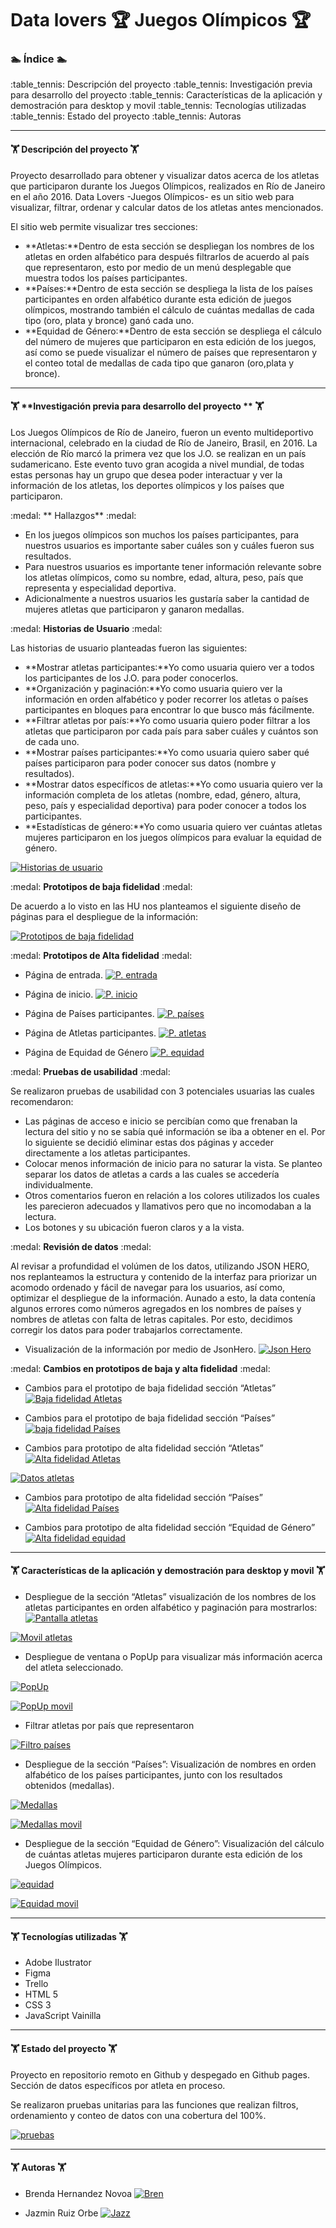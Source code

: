 # Data lovers :trophy: Juegos Olímpicos :trophy: 
### :swimmer: Índice :swimmer:
:table_tennis: Descripción del proyecto
:table_tennis: Investigación previa para desarrollo del proyecto
:table_tennis: Características de la aplicación y demostración para desktop y movil
:table_tennis: Tecnologías utilizadas
:table_tennis: Estado del proyecto
:table_tennis: Autoras

------------

#### :weight_lifting: **Descripción del proyecto** :weight_lifting:
Proyecto desarrollado para obtener y visualizar datos acerca de los atletas que participaron durante los Juegos Olímpicos, realizados en Río de Janeiro en el año 2016. Data Lovers -Juegos Olímpicos- es un sitio web para visualizar, filtrar, ordenar y calcular datos de los atletas antes mencionados.

El sitio web permite visualizar tres secciones:
- **Atletas:**Dentro de esta sección se despliegan los nombres de los atletas en orden alfabético para después filtrarlos de acuerdo al país que representaron, esto por medio de un menú desplegable que muestra todos los países participantes.
- **Países:**Dentro de esta sección se despliega la lista de los países participantes en orden alfabético durante esta edición de juegos olímpicos, mostrando también el cálculo de cuántas medallas de cada tipo (oro, plata y bronce) ganó cada uno.
- **Equidad de Género:**Dentro de esta sección se despliega el cálculo del número de mujeres que participaron en esta edición de los juegos, así como se puede visualizar el número de países que representaron y el conteo total de medallas de cada tipo que ganaron (oro,plata y bronce).

------------

#### :weight_lifting: **Investigación previa para desarrollo del proyecto ** :weight_lifting:
Los Juegos Olímpicos de Río de Janeiro, fueron un evento multideportivo internacional, celebrado en la ciudad de Río de Janeiro, Brasil, en 2016. La elección de Río marcó la primera vez que los J.O. se realizan en un país sudamericano. Este evento tuvo gran acogida a nivel mundial, de todas estas personas hay un grupo que desea poder interactuar y ver la información de los atletas, los deportes olímpicos y los países que participaron.

:medal: ** Hallazgos** :medal:
- En los juegos olímpicos son muchos los países participantes, para nuestros usuarios es importante saber cuáles son y cuáles fueron sus resultados.
- Para nuestros usuarios es importante tener información relevante sobre los atletas olímpicos, como su nombre, edad, altura, peso, país que representa y especialidad deportiva.
- Adicionalmente a nuestros usuarios les gustaría saber la cantidad de mujeres atletas que participaron y ganaron medallas.

:medal: **Historias de Usuario** :medal:

Las historias de usuario planteadas fueron las siguientes:
- **Mostrar atletas participantes:**Yo como usuaria quiero ver a todos los participantes de los J.O. para poder conocerlos.
- **Organización y paginación:**Yo como usuaria quiero ver la información en orden alfabético y poder recorrer los atletas o países participantes en bloques para encontrar lo que busco más fácilmente.
- **Filtrar atletas por país:**Yo como usuaria quiero poder filtrar a los atletas que participaron por cada país para saber cuáles y cuántos son de cada uno.
- **Mostrar países participantes:**Yo como usuaria quiero saber qué países participaron para poder conocer sus datos (nombre y resultados).
- **Mostrar datos específicos de atletas:**Yo como usuaria quiero ver la información completa de los atletas (nombre, edad, género, altura, peso, país y especialidad deportiva) para poder conocer a todos los participantes.
- **Estadísticas de género:**Yo como usuaria quiero ver cuántas atletas mujeres participaron en los juegos olímpicos para evaluar la equidad de género.

[![Historias de usuario](https://i.imgur.com/N25zQ2b.png "Historias de usuario")](https://i.imgur.com/N25zQ2b.png "Historias de usuario")

:medal: **Prototipos de baja fidelidad**  :medal:

De acuerdo a lo visto en las HU nos planteamos el siguiente diseño de páginas  para el despliegue de la información:

[![Prototipos de baja fidelidad](https://i.imgur.com/EMuTbN4.png "Prototipos de baja fidelidad")](https://i.imgur.com/EMuTbN4.png "Prototipos de baja fidelidad")

:medal: **Prototipos de Alta fidelidad** :medal:

- Página de entrada.
[![P. entrada](https://i.imgur.com/0ogoudG.png "P. entrada")](https://i.imgur.com/0ogoudG.png "P. entrada")

- Página de inicio.
[![P. inicio](https://i.imgur.com/NPx9PjS.png "P. inicio")](https://i.imgur.com/NPx9PjS.png "P. inicio")

- Página de Países participantes.
[![P. países](https://i.imgur.com/G0boliS.png "P. países")](https://i.imgur.com/G0boliS.png "P. países")

- Página de Atletas participantes.
[![P. atletas](https://i.imgur.com/8n7oEGt.png "P. atletas")](https://i.imgur.com/8n7oEGt.png "P. atletas")

- Página de Equidad de Género
[![P. equidad ](https://i.imgur.com/BDbXSIK.png "P. equidad ")](https://i.imgur.com/BDbXSIK.png "P. equidad ")

:medal: **Pruebas de usabilidad** :medal:

Se realizaron pruebas de usabilidad con 3 potenciales usuarias las cuales recomendaron:
- Las páginas de acceso e inicio se percibían como que frenaban la lectura del sitio y no se sabía qué información se iba a obtener en el. Por lo siguiente se decidió eliminar estas dos páginas y acceder directamente a los atletas participantes.
- Colocar menos información de inicio para no saturar la vista. Se planteo separar los datos de atletas a cards a las cuales se accedería individualmente.
- Otros comentarios fueron en relación a los colores utilizados los cuales les parecieron adecuados y llamativos pero que no incomodaban a la lectura.
- Los botones y su ubicación fueron claros y a la vista.

:medal: **Revisión de datos** :medal:

Al revisar a profundidad el volúmen de los datos, utilizando JSON HERO, nos replanteamos la estructura y contenido de la interfaz para priorizar un acomodo ordenado y  fácil de navegar para los usuarios, así como, optimizar el despliegue de la información.
Aunado  a esto, la data contenía algunos errores como números agregados en los nombres de países y nombres de atletas con falta de letras capitales. Por esto, decidimos  corregir los datos para poder trabajarlos correctamente.

- Visualización de la información por medio de JsonHero.
[![Json Hero](https://i.imgur.com/fXHgoZ5.png "Json Hero")](https://i.imgur.com/fXHgoZ5.png "Json Hero")

:medal: **Cambios en prototipos de baja y alta fidelidad** :medal:

- Cambios para el prototipo de baja fidelidad sección “Atletas”
[![Baja fidelidad Atletas](https://i.imgur.com/tmJXKYI.png "Baja fidelidad Atletas")](https://i.imgur.com/tmJXKYI.png "Baja fidelidad Atletas")

- Cambios para el prototipo de baja fidelidad sección “Países”
[![baja fidelidad Países](https://i.imgur.com/G5uJ0lK.png "baja fidelidad Países")](https://i.imgur.com/G5uJ0lK.png "baja fidelidad Países")

- Cambios para prototipo de alta fidelidad sección “Atletas”
[![Alta fidelidad Atletas](https://i.imgur.com/xH73YvO.png "Alta fidelidad Atletas")](https://i.imgur.com/xH73YvO.png "Alta fidelidad Atletas")

[![Datos atletas](https://i.imgur.com/VCgA9Yf.png "Datos atletas")](https://i.imgur.com/VCgA9Yf.png "Datos atletas")

- Cambios para prototipo de alta fidelidad sección “Países”
[![Alta fidelidad Países](https://i.imgur.com/livGy2t.png "Alta fidelidad Países")](https://i.imgur.com/livGy2t.png "Alta fidelidad Países")

- Cambios para prototipo de alta fidelidad sección “Equidad de Género”
[![Alta fidelidad equidad](https://i.imgur.com/VFiVtcR.png "Alta fidelidad equidad")](https://i.imgur.com/VFiVtcR.png "Alta fidelidad equidad")

------------

#### :weight_lifting: **Características de la aplicación y demostración para desktop y movil** :weight_lifting:

- Despliegue de la sección “Atletas” visualización de los nombres de los atletas participantes en orden alfabético y  paginación para mostrarlos:
[![Pantalla atletas](https://i.imgur.com/xH73YvO.png "Pantalla atletas")](https://i.imgur.com/xH73YvO.png "Pantalla atletas")

[![Movil atletas](https://i.imgur.com/TlGv49n.png "Movil atletas")](https://i.imgur.com/TlGv49n.png "Movil atletas")

- Despliegue de ventana o PopUp para visualizar más información acerca del atleta seleccionado.

[![PopUp ](https://i.imgur.com/VCgA9Yf.png "PopUp ")](https://i.imgur.com/VCgA9Yf.png "PopUp ")

[![PopUp movil](https://i.imgur.com/Rhm0TDK.png "PopUp movil")](https://i.imgur.com/Rhm0TDK.png "PopUp movil")

- Filtrar atletas por país que representaron

[![Filtro países](https://i.imgur.com/MmwasQR.png "Filtro países")](https://i.imgur.com/MmwasQR.png "Filtro países")

- Despliegue de la sección “Países”: Visualización de nombres en orden alfabético de los países participantes, junto con los resultados obtenidos (medallas).

[![Medallas](https://i.imgur.com/livGy2t.png "Medallas")](https://i.imgur.com/livGy2t.png "Medallas")

[![Medallas movil](https://i.imgur.com/UEQyGTV.png "Medallas movil")](https://i.imgur.com/UEQyGTV.png "Medallas movil")

- Despliegue de la sección “Equidad de Género”: Visualización del cálculo de cuántas atletas mujeres participaron durante esta edición de los Juegos Olímpicos.

[![equidad](https://i.imgur.com/VFiVtcR.png "equidad")](https://i.imgur.com/VFiVtcR.png "equidad")

[![Equidad movil](https://i.imgur.com/fh90ngi.png "Equidad movil")](https://i.imgur.com/fh90ngi.png "Equidad movil")

------------

#### :weight_lifting: **Tecnologías utilizadas** :weight_lifting:

- Adobe Ilustrator
- Figma
- Trello
- HTML 5
- CSS 3
- JavaScript Vainilla

------------

#### :weight_lifting: **Estado del proyecto** :weight_lifting:

Proyecto en repositorio remoto en Github y despegado en Github pages.
Sección de datos específicos por atleta en proceso.

Se realizaron pruebas unitarias para las funciones que realizan filtros, ordenamiento y conteo de datos con una cobertura del 100%.

[![pruebas](https://i.imgur.com/NfR33Lx.png "pruebas")](https://i.imgur.com/NfR33Lx.png "pruebas")

------------

#### :weight_lifting: **Autoras** :weight_lifting:

- Brenda Hernandez Novoa
[![Bren](https://i.imgur.com/9gP2Nho.png "Bren")](https://i.imgur.com/9gP2Nho.png "Bren")

- Jazmin Ruiz Orbe
[![Jazz](https://i.imgur.com/cIscuuV.png "Jazz")](https://i.imgur.com/cIscuuV.png "Jazz")
